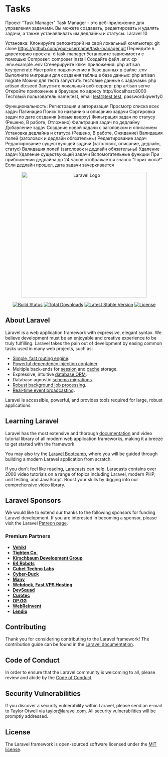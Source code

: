 # Tasks
Проект "Task Manager"
Task Manager - это веб-приложение для управления задачами. Вы можете создавать, редактировать и удалять задачи, а также устанавливать им дедлайны и статусы.
Laravel 10

Установка:
Клонируйте репозиторий на свой локальный компьютер: git clone https://github.com/your-username/task-manager.git
Перейдите в директорию проекта: d task-manager
Установите зависимости с помощью Composer: composer install
Создайте файл .env: cp .env.example .env
Сгенерируйте ключ приложения: php artisan key:generate
Настройте подключение к базе данных в файле .env
Выполните миграции для создания таблиц в базе данных: php artisan migrate
Можно для теста запустить тестовые данные с задачами: php artisan db:seed
Запустите локальный веб-сервер: php artisan serve
Откройте приложение в браузере по адресу http://localhost:8000
Тестовый пользователь name:test, email test@test.test, password:qwerty0

Функциональность:
Регистрация и авторизация
Просмотр списка всех задач
Пагинация
Поиск по названию и описанию задачи
Сортировка задач по дате создания (новые вверху)
Фильтрация задач по статусу (Решено, В работе, Отложено)
Фильтрация задач по дедлайну
Добавление задач
Создание новой задачи с заголовком и описанием
Установка дедлайна и статуса (Решено, В работе, Ожидание)
Валидация полей (заголовок и дедлайн обязательны)
Редактирование задач
Редактирование существующей задачи (заголовок, описание, дедлайн, статус)
Валидация полей (заголовок и дедлайн обязательны)
Удаление задач
Удаление существующей задачи
Вспомогательные функции
При приближении дедлайна до 24 часов отображается значок "Горит жопа!"
Если дедлайн прошел, дата задачи зачеркивается




<p align="center"><a href="https://laravel.com" target="_blank"><img src="https://raw.githubusercontent.com/laravel/art/master/logo-lockup/5%20SVG/2%20CMYK/1%20Full%20Color/laravel-logolockup-cmyk-red.svg" width="400" alt="Laravel Logo"></a></p>

<p align="center">
<a href="https://github.com/laravel/framework/actions"><img src="https://github.com/laravel/framework/workflows/tests/badge.svg" alt="Build Status"></a>
<a href="https://packagist.org/packages/laravel/framework"><img src="https://img.shields.io/packagist/dt/laravel/framework" alt="Total Downloads"></a>
<a href="https://packagist.org/packages/laravel/framework"><img src="https://img.shields.io/packagist/v/laravel/framework" alt="Latest Stable Version"></a>
<a href="https://packagist.org/packages/laravel/framework"><img src="https://img.shields.io/packagist/l/laravel/framework" alt="License"></a>
</p>

## About Laravel

Laravel is a web application framework with expressive, elegant syntax. We believe development must be an enjoyable and creative experience to be truly fulfilling. Laravel takes the pain out of development by easing common tasks used in many web projects, such as:

- [Simple, fast routing engine](https://laravel.com/docs/routing).
- [Powerful dependency injection container](https://laravel.com/docs/container).
- Multiple back-ends for [session](https://laravel.com/docs/session) and [cache](https://laravel.com/docs/cache) storage.
- Expressive, intuitive [database ORM](https://laravel.com/docs/eloquent).
- Database agnostic [schema migrations](https://laravel.com/docs/migrations).
- [Robust background job processing](https://laravel.com/docs/queues).
- [Real-time event broadcasting](https://laravel.com/docs/broadcasting).

Laravel is accessible, powerful, and provides tools required for large, robust applications.

## Learning Laravel

Laravel has the most extensive and thorough [documentation](https://laravel.com/docs) and video tutorial library of all modern web application frameworks, making it a breeze to get started with the framework.

You may also try the [Laravel Bootcamp](https://bootcamp.laravel.com), where you will be guided through building a modern Laravel application from scratch.

If you don't feel like reading, [Laracasts](https://laracasts.com) can help. Laracasts contains over 2000 video tutorials on a range of topics including Laravel, modern PHP, unit testing, and JavaScript. Boost your skills by digging into our comprehensive video library.

## Laravel Sponsors

We would like to extend our thanks to the following sponsors for funding Laravel development. If you are interested in becoming a sponsor, please visit the Laravel [Patreon page](https://patreon.com/taylorotwell).

### Premium Partners

- **[Vehikl](https://vehikl.com/)**
- **[Tighten Co.](https://tighten.co)**
- **[Kirschbaum Development Group](https://kirschbaumdevelopment.com)**
- **[64 Robots](https://64robots.com)**
- **[Cubet Techno Labs](https://cubettech.com)**
- **[Cyber-Duck](https://cyber-duck.co.uk)**
- **[Many](https://www.many.co.uk)**
- **[Webdock, Fast VPS Hosting](https://www.webdock.io/en)**
- **[DevSquad](https://devsquad.com)**
- **[Curotec](https://www.curotec.com/services/technologies/laravel/)**
- **[OP.GG](https://op.gg)**
- **[WebReinvent](https://webreinvent.com/?utm_source=laravel&utm_medium=github&utm_campaign=patreon-sponsors)**
- **[Lendio](https://lendio.com)**

## Contributing

Thank you for considering contributing to the Laravel framework! The contribution guide can be found in the [Laravel documentation](https://laravel.com/docs/contributions).

## Code of Conduct

In order to ensure that the Laravel community is welcoming to all, please review and abide by the [Code of Conduct](https://laravel.com/docs/contributions#code-of-conduct).

## Security Vulnerabilities

If you discover a security vulnerability within Laravel, please send an e-mail to Taylor Otwell via [taylor@laravel.com](mailto:taylor@laravel.com). All security vulnerabilities will be promptly addressed.

## License

The Laravel framework is open-sourced software licensed under the [MIT license](https://opensource.org/licenses/MIT).

